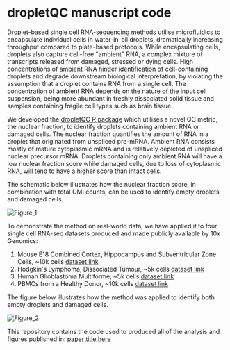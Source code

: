 # dropletQC manuscript code

Droplet-based single cell RNA-sequencing methods utilise microfluidics to encapsulate individual cells in water-in-oil droplets, dramatically increasing throughput compared to plate-based protocols. While encapsulating cells, droplets also capture cell-free "ambient" RNA, a complex mixture of transcripts released from damaged, stressed or dying cells. High concentrations of ambient RNA hinder identification of cell-containing droplets and degrade downstream biological interpretation, by violating the assumption that a droplet contains RNA from a single cell. The concentration of ambient RNA depends on the nature of the input cell suspension, being more abundant in freshly dissociated solid tissue and samples containing fragile cell types such as brain tissue.

We developed the [dropletQC R package](https://waltermuskovic.github.io/dropletQC/ "dropletQC R package") which utilises a novel QC metric, the nuclear fraction, to  identify droplets containing ambient RNA or damaged cells. The nuclear fraction quantifies the amount of RNA in a droplet that originated from unspliced pre-mRNA. Ambient RNA consists mostly of mature cytoplasmic mRNA and is relatively depleted of unspliced nuclear precursor mRNA. Droplets containing only ambient RNA will have a low nuclear fraction score while damaged cells, due to loss of cytoplasmic RNA, will tend to have a higher score than intact cells.

The schematic below illustrates how the nuclear fraction score, in combination with total UMI counts, can be used to identify empty droplets and damaged cells.

![Figure_1](https://github.com/powellgenomicslab/dropletQC/raw/main/figures/Figure_1.png)

To demonstrate the method on real-world data, we have applied it to four single cell RNA-seq datasets produced and made publicly available by 10x Genomics:

1. Mouse E18 Combined Cortex, Hippocampus and Subventricular Zone Cells, ~10k cells [dataset link](https://support.10xgenomics.com/single-cell-gene-expression/datasets/4.0.0/SC3_v3_NextGem_DI_Neuron_10K "dataset link")
2. Hodgkin's Lymphoma, Dissociated Tumour, ~5k cells [dataset link](https://support.10xgenomics.com/single-cell-gene-expression/datasets/4.0.0/Parent_NGSC3_DI_HodgkinsLymphoma "dataset link")
3. Human Glioblastoma Multiforme, ~5k cells [dataset link](https://support.10xgenomics.com/single-cell-gene-expression/datasets/4.0.0/Parent_SC3v3_Human_Glioblastoma "dataset link")
4. PBMCs from a Healthy Donor, ~10k cells [dataset link](https://support.10xgenomics.com/single-cell-gene-expression/datasets/4.0.0/Parent_NGSC3_DI_PBMC "dataset link")

The figure below illustrates how the method was applied to identify both empty droplets and damaged cells.

![Figure_2](https://github.com/powellgenomicslab/dropletQC/raw/main/figures/Figure_2.png)

This repository contains the code used to produced all of the analysis and figures published in:
[paper title here](https://www.google.com)
